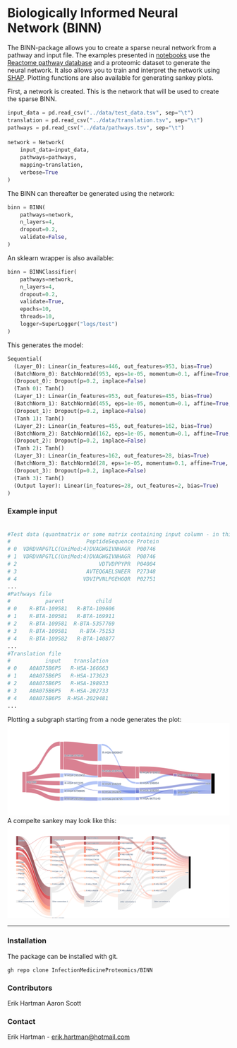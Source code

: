 # Biologically Informed Neural Network (BINN)

The BINN-package allows you to create a sparse neural network from a pathway and input file. The examples presented in [notebooks](notebooks/) use the [Reactome pathway database](https://reactome.org/) and a proteomic dataset to generate the neural network. It also allows you to train and interpret the network using [SHAP](https://github.com/slundberg/shap). Plotting functions are also available for generating sankey plots.

First, a network is created. This is the network that will be used to create the sparse BINN.

```py
input_data = pd.read_csv("../data/test_data.tsv", sep="\t")
translation = pd.read_csv("../data/translation.tsv", sep="\t")
pathways = pd.read_csv("../data/pathways.tsv", sep="\t")

network = Network(
    input_data=input_data,
    pathways=pathways,
    mapping=translation,
    verbose=True
)
```

The BINN can thereafter be generated using the network:

```py
binn = BINN(
    pathways=network,
    n_layers=4,
    dropout=0.2,
    validate=False,
)
```

An sklearn wrapper is also available:

```py
binn = BINNClassifier(
    pathways=network,
    n_layers=4,
    dropout=0.2,
    validate=True,
    epochs=10,
    threads=10,
    logger=SuperLogger("logs/test")
)
```

This generates the model:

```py
Sequential(
  (Layer_0): Linear(in_features=446, out_features=953, bias=True)
  (BatchNorm_0): BatchNorm1d(953, eps=1e-05, momentum=0.1, affine=True, track_running_stats=True)
  (Dropout_0): Dropout(p=0.2, inplace=False)
  (Tanh 0): Tanh()
  (Layer_1): Linear(in_features=953, out_features=455, bias=True)
  (BatchNorm_1): BatchNorm1d(455, eps=1e-05, momentum=0.1, affine=True, track_running_stats=True)
  (Dropout_1): Dropout(p=0.2, inplace=False)
  (Tanh 1): Tanh()
  (Layer_2): Linear(in_features=455, out_features=162, bias=True)
  (BatchNorm_2): BatchNorm1d(162, eps=1e-05, momentum=0.1, affine=True, track_running_stats=True)
  (Dropout_2): Dropout(p=0.2, inplace=False)
  (Tanh 2): Tanh()
  (Layer_3): Linear(in_features=162, out_features=28, bias=True)
  (BatchNorm_3): BatchNorm1d(28, eps=1e-05, momentum=0.1, affine=True, track_running_stats=True)
  (Dropout_3): Dropout(p=0.2, inplace=False)
  (Tanh 3): Tanh()
  (Output layer): Linear(in_features=28, out_features=2, bias=True)
)

```

### Example input

```py

#Test data (quantmatrix or some matrix containing input column - in this case "Protein")
#                        PeptideSequence Protein
# 0  VDRDVAPGTLC(UniMod:4)DVAGWGIVNHAGR  P00746
# 1  VDRDVAPGTLC(UniMod:4)DVAGWGIVNHAGR  P00746
# 2                          VDTVDPPYPR  P04004
# 3                      AVTEQGAELSNEER  P27348
# 4                     VDVIPVNLPGEHGQR  P02751
...
#Pathways file
#           parent          child
# 0    R-BTA-109581   R-BTA-109606
# 1    R-BTA-109581   R-BTA-169911
# 2    R-BTA-109581  R-BTA-5357769
# 3    R-BTA-109581    R-BTA-75153
# 4    R-BTA-109582   R-BTA-140877
...
#Translation file
#           input    translation
# 0    A0A075B6P5   R-HSA-166663
# 1    A0A075B6P5   R-HSA-173623
# 2    A0A075B6P5   R-HSA-198933
# 3    A0A075B6P5   R-HSA-202733
# 4    A0A075B6P5  R-HSA-2029481
...
```

Plotting a subgraph starting from a node generates the plot:
![Pathway sankey!](/img/sankey.png "Pathway sankey")
A compelte sankey may look like this:
![Complete sankey!](/img/test.png "Complete sankey")

---

### Installation

The package can be installed with git.

```
gh repo clone InfectionMedicineProteomics/BINN
```

### Contributors

Erik Hartman
Aaron Scott

### Contact

Erik Hartman - erik.hartman@hotmail.com
